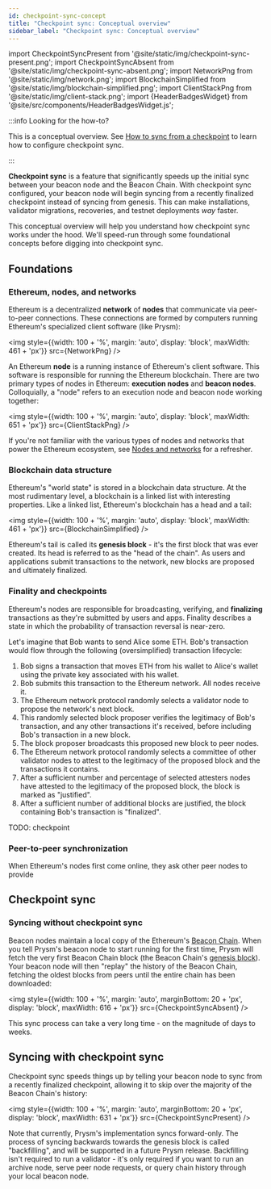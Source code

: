 ```yaml
---
id: checkpoint-sync-concept
title: "Checkpoint sync: Conceptual overview"
sidebar_label: "Checkpoint sync: Conceptual overview"
---
```

import CheckpointSyncPresent from '@site/static/img/checkpoint-sync-present.png';
import CheckpointSyncAbsent from '@site/static/img/checkpoint-sync-absent.png';
import NetworkPng from '@site/static/img/network.png';
import BlockchainSimplified from '@site/static/img/blockchain-simplified.png';
import ClientStackPng from '@site/static/img/client-stack.png';
import {HeaderBadgesWidget} from '@site/src/components/HeaderBadgesWidget.js';

<HeaderBadgesWidget commaDelimitedContributors="Kasey,Mick,James" />

:::info Looking for the how-to?

This is a conceptual overview. See [How to sync from a checkpoint](../prysm-usage/checkpoint-sync.md) to learn how to configure checkpoint sync. 

:::

**Checkpoint sync** is a feature that significantly speeds up the initial sync between your beacon node and the Beacon Chain. With checkpoint sync configured, your beacon node will begin syncing from a recently finalized checkpoint instead of syncing from genesis. This can make installations, validator migrations, recoveries, and testnet deployments *way* faster.

This conceptual overview will help you understand how checkpoint sync works under the hood. We'll speed-run through some foundational concepts before digging into checkpoint sync.

## Foundations

### Ethereum, nodes, and networks

Ethereum is a decentralized **network** of **nodes** that communicate via peer-to-peer connections. These connections are formed by computers running Ethereum's specialized client software (like Prysm):

<img style={{width: 100 + '%', margin: 'auto', display: 'block', maxWidth: 461 + 'px'}} src={NetworkPng} />

An Ethereum **node** is a running instance of Ethereum's client software. This software is responsible for running the Ethereum blockchain. There are two primary types of nodes in Ethereum: **execution nodes** and **beacon nodes**. Colloquially, a "node" refers to an execution node and beacon node working together:

<img style={{width: 100 + '%', margin: 'auto', display: 'block', maxWidth: 651 + 'px'}} src={ClientStackPng} /> 

If you're not familiar with the various types of nodes and networks that power the Ethereum ecosystem, see [Nodes and networks](nodes-networks.md) for a refresher.


### Blockchain data structure

Ethereum's "world state" is stored in a blockchain data structure. At the most rudimentary level, a blockchain is a linked list with interesting properties. Like a linked list, Ethereum's blockchain has a head and a tail:

<img style={{width: 100 + '%', margin: 'auto', display: 'block', maxWidth: 461 + 'px'}} src={BlockchainSimplified} />

Ethereum's tail is called its **genesis block** - it's the first block that was ever created. Its head is referred to as the "head of the chain". As users and applications submit transactions to the network, new blocks are proposed and ultimately finalized.

### Finality and checkpoints

Ethereum's nodes are responsible for broadcasting, verifying, and **finalizing** transactions as they're submitted by users and apps. Finality describes a state in which the probability of transaction reversal is near-zero.

Let's imagine that Bob wants to send Alice some ETH. Bob's transaction would flow through the following (oversimplified) transaction lifecycle:

 1. Bob signs a transaction that moves ETH from his wallet to Alice's wallet using the private key associated with his wallet.
 2. Bob submits this transaction to the Ethereum network. All nodes receive it.
 3. The Ethereum network protocol randomly selects a validator node to propose the network's next block. 
 4. This randomly selected block proposer verifies the legitimacy of Bob's transaction, and any other transactions it's received, before including Bob's transaction in a new block.
 5. The block proposer broadcasts this proposed new block to peer nodes.
 6. The Ethereum network protocol randomly selects a committee of other validator nodes to attest to the legitimacy of the proposed block and the transactions it contains.
 7. After a sufficient number and percentage of selected attesters nodes have attested to the legitimacy of the proposed block, the block is marked as "justified".
 8. After a sufficient number of additional blocks are justified, the block containing Bob's transaction is "finalized".


TODO: checkpoint


### Peer-to-peer synchronization

When Ethereum's nodes first come online, they ask other peer nodes to provide 



## Checkpoint sync

### Syncing without checkpoint sync

Beacon nodes maintain a local copy of the Ethereum's [Beacon Chain](https://ethereum.org/en/upgrades/beacon-chain/). When you tell Prysm's beacon node to start running for the first time, Prysm will fetch the very first Beacon Chain block (the Beacon Chain's [genesis block](https://beaconscan.com/slots?epoch=0)). Your beacon node will then "replay" the history of the Beacon Chain, fetching the oldest blocks from peers until the entire chain has been downloaded:

<img style={{width: 100 + '%', margin: 'auto', marginBottom: 20 + 'px', display: 'block', maxWidth: 616 + 'px'}} src={CheckpointSyncAbsent} /> 

This sync process can take a very long time - on the magnitude of days to weeks. 

## Syncing with checkpoint sync

Checkpoint sync speeds things up by telling your beacon node to sync from a recently finalized checkpoint, allowing it to skip over the majority of the Beacon Chain's history:

<img style={{width: 100 + '%', margin: 'auto', marginBottom: 20 + 'px', display: 'block', maxWidth: 631 + 'px'}} src={CheckpointSyncPresent} /> 

Note that currently, Prysm's implementation syncs forward-only. The process of syncing backwards towards the genesis block is called "backfilling", and will be supported in a future Prysm release. Backfilling isn't required to run a validator - it's only required if you want to run an archive node, serve peer node requests, or query chain history through your local beacon node.


<RequestUpdateWidget />